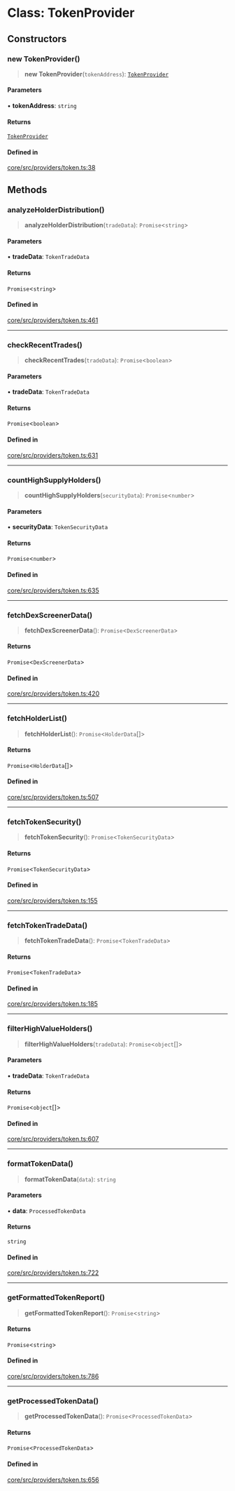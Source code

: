 # Class: TokenProvider

## Constructors

### new TokenProvider()

> **new TokenProvider**(`tokenAddress`): [`TokenProvider`](TokenProvider.md)

#### Parameters

• **tokenAddress**: `string`

#### Returns

[`TokenProvider`](TokenProvider.md)

#### Defined in

[core/src/providers/token.ts:38](https://github.com/ai16z/eliza/blob/c537cb3e848b54fcb914d8ef84924fa5fdeaec66/core/src/providers/token.ts#L38)

## Methods

### analyzeHolderDistribution()

> **analyzeHolderDistribution**(`tradeData`): `Promise`\<`string`\>

#### Parameters

• **tradeData**: `TokenTradeData`

#### Returns

`Promise`\<`string`\>

#### Defined in

[core/src/providers/token.ts:461](https://github.com/ai16z/eliza/blob/c537cb3e848b54fcb914d8ef84924fa5fdeaec66/core/src/providers/token.ts#L461)

***

### checkRecentTrades()

> **checkRecentTrades**(`tradeData`): `Promise`\<`boolean`\>

#### Parameters

• **tradeData**: `TokenTradeData`

#### Returns

`Promise`\<`boolean`\>

#### Defined in

[core/src/providers/token.ts:631](https://github.com/ai16z/eliza/blob/c537cb3e848b54fcb914d8ef84924fa5fdeaec66/core/src/providers/token.ts#L631)

***

### countHighSupplyHolders()

> **countHighSupplyHolders**(`securityData`): `Promise`\<`number`\>

#### Parameters

• **securityData**: `TokenSecurityData`

#### Returns

`Promise`\<`number`\>

#### Defined in

[core/src/providers/token.ts:635](https://github.com/ai16z/eliza/blob/c537cb3e848b54fcb914d8ef84924fa5fdeaec66/core/src/providers/token.ts#L635)

***

### fetchDexScreenerData()

> **fetchDexScreenerData**(): `Promise`\<`DexScreenerData`\>

#### Returns

`Promise`\<`DexScreenerData`\>

#### Defined in

[core/src/providers/token.ts:420](https://github.com/ai16z/eliza/blob/c537cb3e848b54fcb914d8ef84924fa5fdeaec66/core/src/providers/token.ts#L420)

***

### fetchHolderList()

> **fetchHolderList**(): `Promise`\<`HolderData`[]\>

#### Returns

`Promise`\<`HolderData`[]\>

#### Defined in

[core/src/providers/token.ts:507](https://github.com/ai16z/eliza/blob/c537cb3e848b54fcb914d8ef84924fa5fdeaec66/core/src/providers/token.ts#L507)

***

### fetchTokenSecurity()

> **fetchTokenSecurity**(): `Promise`\<`TokenSecurityData`\>

#### Returns

`Promise`\<`TokenSecurityData`\>

#### Defined in

[core/src/providers/token.ts:155](https://github.com/ai16z/eliza/blob/c537cb3e848b54fcb914d8ef84924fa5fdeaec66/core/src/providers/token.ts#L155)

***

### fetchTokenTradeData()

> **fetchTokenTradeData**(): `Promise`\<`TokenTradeData`\>

#### Returns

`Promise`\<`TokenTradeData`\>

#### Defined in

[core/src/providers/token.ts:185](https://github.com/ai16z/eliza/blob/c537cb3e848b54fcb914d8ef84924fa5fdeaec66/core/src/providers/token.ts#L185)

***

### filterHighValueHolders()

> **filterHighValueHolders**(`tradeData`): `Promise`\<`object`[]\>

#### Parameters

• **tradeData**: `TokenTradeData`

#### Returns

`Promise`\<`object`[]\>

#### Defined in

[core/src/providers/token.ts:607](https://github.com/ai16z/eliza/blob/c537cb3e848b54fcb914d8ef84924fa5fdeaec66/core/src/providers/token.ts#L607)

***

### formatTokenData()

> **formatTokenData**(`data`): `string`

#### Parameters

• **data**: `ProcessedTokenData`

#### Returns

`string`

#### Defined in

[core/src/providers/token.ts:722](https://github.com/ai16z/eliza/blob/c537cb3e848b54fcb914d8ef84924fa5fdeaec66/core/src/providers/token.ts#L722)

***

### getFormattedTokenReport()

> **getFormattedTokenReport**(): `Promise`\<`string`\>

#### Returns

`Promise`\<`string`\>

#### Defined in

[core/src/providers/token.ts:786](https://github.com/ai16z/eliza/blob/c537cb3e848b54fcb914d8ef84924fa5fdeaec66/core/src/providers/token.ts#L786)

***

### getProcessedTokenData()

> **getProcessedTokenData**(): `Promise`\<`ProcessedTokenData`\>

#### Returns

`Promise`\<`ProcessedTokenData`\>

#### Defined in

[core/src/providers/token.ts:656](https://github.com/ai16z/eliza/blob/c537cb3e848b54fcb914d8ef84924fa5fdeaec66/core/src/providers/token.ts#L656)
